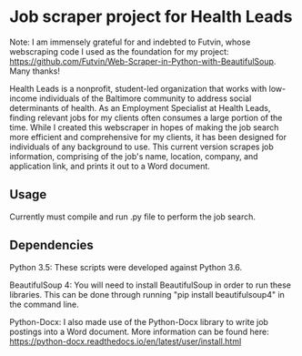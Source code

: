 # Job scraper project for Health Leads

Note: I am immensely grateful for and indebted to Futvin, whose webscraping code I used as the foundation for my project: https://github.com/Futvin/Web-Scraper-in-Python-with-BeautifulSoup. Many thanks!

Health Leads is a nonprofit, student-led organization that works with low-income individuals of the Baltimore community to address social determinants of health. As an Employment Specialist at Health Leads, finding relevant jobs for my clients often consumes a large portion of the time. While I created this webscraper in hopes of making the job search more efficient and comprehensive for my clients, it has been designed for individuals of any background to use. This current version scrapes job information, comprising of the job's name, location, company, and application link, and prints it out to a Word document. 

Usage
--------------
Currently must compile and run .py file to perform the job search. 


Dependencies
--------------
Python 3.5: These scripts were developed against Python 3.6.

BeautifulSoup 4: You will need to install BeautifulSoup in order to run these libraries. This can be done through running "pip install beautifulsoup4" in the command line.

Python-Docx: I also made use of the Python-Docx library to write job postings into a Word document. More information can be found here: https://python-docx.readthedocs.io/en/latest/user/install.html


